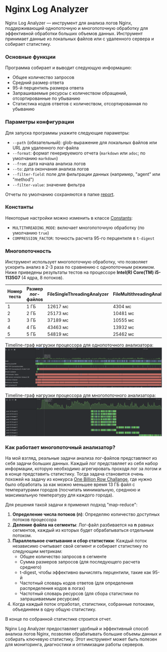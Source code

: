 # Nginx Log Analyzer

Nginx Log Analyzer — инструмент для анализа логов Nginx, поддерживающий однопоточную и многопоточную обработку для эффективной обработки больших объемов данных. Инструмент принимает данные из локальных файлов или с удаленного сервера и собирает статистику.

### Основные функции

Программа собирает и выводит следующую информацию:
- Общее количество запросов
- Средний размер ответа
- 95-й перцентиль размера ответа
- Запрашиваемые ресурсы с количеством обращений, отсортированные по убыванию
- Статистика кодов ответов с количеством, отсортированная по убыванию

### Параметры конфигурации

Для запуска программы укажите следующие параметры:
- `--path` (обязательный): glob-выражение для локальных файлов или URL для удаленного лог-файла
- `--format`: формат генерируемого отчета (`markdown` или `adoc`; по умолчанию `markdown`)
- `--from`: дата начала анализа логов
- `--to`: дата окончания анализа логов
- `--filter-field`: поле для фильтрации данных (например, "agent" или "method")
- `--filter-value`: значение фильтра

Отчеты по умолчанию сохраняются в папке [report](report).

### Константы

Некоторые настройки можно изменить в классе [Constants](src/main/java/backend/academy/loganalyzer/constants/Constants.java):
- `MULTITHREADING_MODE`: включает многопоточную обработку (по умолчанию `true`)
- `COMPRESSION_FACTOR`: точность расчета 95-го перцентиля в `t-digest`

### Многопоточность

Инструмент использует многопоточную обработку, что позволяет ускорить анализ в 2-3 раза по сравнению с однопоточным режимом. Ниже приведены результаты тестов на процессоре **Intel(R) Core(TM) i5-1135G7** (4 ядра, 8 потоков).

| Номер теста | Размер лог-файлов | FileSingleThreadingAnalyzer | FileMultithreadingAnalyzer |
| ----------- | ----------------- | --------------------------- | -------------------------- |
| 1           | 1 ГБ              | 12617 мc                    | 4304 мc                    |
| 2           | 2 ГБ              | 25173 мc                    | 10481 мc                   |
| 3           | 3 ГБ              | 37189 мc                    | 10555 мc                   |
| 4           | 4 ГБ              | 43463 мc                    | 13932 мc                   |
| 5           | 5 ГБ              | 54819 мc                    | 25462 мc                   |

Timeline-граф нагрузки процессора для однопоточного анализатора:
![single_threading_mode.png](img%2Fsingle_threading_mode.png)

Timeline-граф нагрузки процессора для многопоточного анализатора:
![multi_threading_mode.png](img%2Fmulti_threading_mode.png)

### Как работает многопоточный анализатор?

На мой взгляд, реальные задачи анализа лог-файлов представляют из себя задачи больших данных. Каждый лог представляет из себя набор информации, которую необходимо агрегировать проходя лог за логом и в конце представить статистику.  Тогда задача становится очень похожей на задачу из конкурса [One Billion Row Challange](https://1brc.dev/), где нужно было обработать за как можно меньшее время 13 ГБ файл с температурами городов (посчитать минимальную, среднюю и максимальную температуру для каждого города).

Для решения такой задачи я применил подход "map-reduce":
1. **Определение числа потоков (n)**: Определяю количество доступных потоков процессора
2. **Деление файла на сегменты**: Лог-файл разбивается на **n** равных сегментов, каждый из которых будет обрабатываться отдельным потоком.
3. **Параллельное считывание и сбор статистики**: Каждый поток независимо считывает свой сегмент и собирает статистику по следующим метрикам:
    - Общее количество запросов в сегменте
    - Сумма размеров запросов (для последующего расчета среднего)
    - t-digest, чтобы эффективно вычислять перцентили, такие как 95-й
    - Частотный словарь кодов ответов (для определения распределения кодов в логах)
    - Частотный словарь ресурсов (для сбора статистики по запрашиваемым ресурсам)
4. Когда каждый поток отработал, статистики, собранные потоками, объединяем в одну общую статистику.

В конце по собранной статистике строится отчет.

Nginx Log Analyzer предоставляет удобный и эффективный способ анализа логов Nginx, позволяя обрабатывать большие объемы данных и собирать ключевую статистику. Этот инструмент может быть полезен для мониторинга, диагностики и оптимизации работы серверов.


